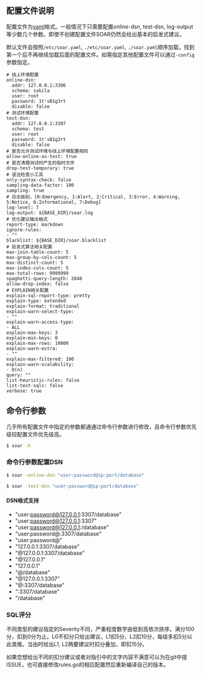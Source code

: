 ## 配置文件说明

配置文件为[yaml](https://en.wikipedia.org/wiki/YAML)格式。一般情况下只需要配置online-dsn, test-dsn, log-output等少数几个参数。即使不创建配置文件SOAR仍然会给出基本的启发式建议。

默认文件会按照`/etc/soar.yaml`, `./etc/soar.yaml`, `./soar.yaml`顺序加载，找到第一个后不再继续加载后面的配置文件。如需指定其他配置文件可以通过`-config`参数指定。

```text
# 线上环境配置
online-dsn:
  addr: 127.0.0.1:3306
  schema: sakila
  user: root
  password: 1t'sB1g3rt
  disable: false
# 测试环境配置
test-dsn:
  addr: 127.0.0.1:3307
  schema: test
  user: root
  password: 1t'sB1g3rt
  disable: false
# 是否允许测试环境与线上环境配置相同
allow-online-as-test: true
# 是否清理测试时产生的临时文件
drop-test-temporary: true
# 语法检查小工具
only-syntax-check: false
sampling-data-factor: 100
sampling: true
# 日志级别，[0:Emergency, 1:Alert, 2:Critical, 3:Error, 4:Warning, 5:Notice, 6:Informational, 7:Debug]
log-level: 7
log-output: ${BASE_DIR}/soar.log
# 优化建议输出格式
report-type: markdown
ignore-rules:
- ""
blacklist: ${BASE_DIR}/soar.blacklist
# 启发式算法相关配置
max-join-table-count: 5
max-group-by-cols-count: 5
max-distinct-count: 5
max-index-cols-count: 5
max-total-rows: 9999999
spaghetti-query-length: 2048
allow-drop-index: false
# EXPLAIN相关配置
explain-sql-report-type: pretty
explain-type: extended
explain-format: traditional
explain-warn-select-type:
- ""
explain-warn-access-type:
- ALL
explain-max-keys: 3
explain-min-keys: 0
explain-max-rows: 10000
explain-warn-extra:
- ""
explain-max-filtered: 100
explain-warn-scalability:
- O(n)
query: ""
list-heuristic-rules: false
list-test-sqls: false
verbose: true
```

## 命令行参数

几乎所有配置文件中指定的参数都通通过命令行参数进行修改，且命令行参数优先级较配置文件优先级高。

```bash
$ soar -h
```

### 命令行参数配置DSN

```bash
$ soar -online-dsn "user:password@ip:port/database"

$ soar -test-dsn "user:password@ip:port/database"
```

#### DSN格式支持
* "user:password@127.0.0.1:3307/database"
* "user:password@127.0.0.1:3307"
* "user:password@127.0.0.1:/database"
* "user:password@:3307/database"
* "user:password@"
* "127.0.0.1:3307/database"
* "@127.0.0.1:3307/database"
* "@127.0.0.1"
* "127.0.0.1"
* "@/database"
* "@127.0.0.1:3307"
* "@:3307/database"
* ":3307/database"
* "/database"

### SQL评分

不同类型的建议指定的Severity不同，严重程度数字由低到高依次排序。满分100分，扣到0分为止。L0不扣分只给出建议，L1扣5分，L2扣10分，每级多扣5分以此类推。当由时给出L1, L2两要建议时扣分叠加，即扣15分。

如果您想给出不同的扣分建议或者对指引中的文字内容不满意可以为在git中提ISSUE，也可直接修改rules.go的相应配置然后重新编译自己的版本。
